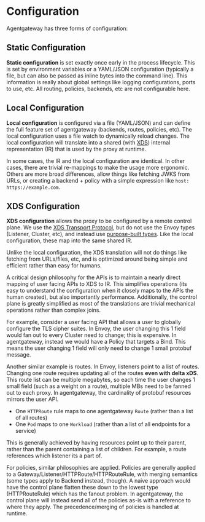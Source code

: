 # Configuration

Agentgateway has three forms of configuration:

## Static Configuration

**Static configuration** is set exactly once early in the process lifecycle.
This is set by environment variables or a YAML/JSON configuration (typically a file, but can also be passed as inline bytes into the command line).
This information is really about global settings like logging configurations, ports to use, etc.
All routing, policies, backends, etc are not configurable here.

## Local Configuration

**Local configuration** is configured via a file (YAML/JSON) and can define the full feature set of agentgateway (backends, routes, policies, etc).
The local configuration uses a file watch to dynamically reload changes.
The local configuration will translate into a shared (with [XDS](#xds-configuration)) internal representation (IR) that is used by the proxy at runtime.

In some cases, the IR and the local configuration are identical. In other cases, there are trivial re-mappings to make the usage more ergonomic.
Others are more broad differences, allow things like fetching JWKS from URLs, or creating a backend + policy with a simple expression like `host: https://example.com`.

## XDS Configuration

**XDS configuration** allows the proxy to be configured by a remote control plane. 
We use the [XDS Transport Protocol](https://www.envoyproxy.io/docs/envoy/latest/api-docs/xds_protocol), but do not use the Envoy types (Listener, Cluster, etc), and instead use [purpose-built types](../crates/agentgateway/proto/resource.proto).
Like the local configuration, these map into the same shared IR.

Unlike the local configuration, the XDS translation will not do things like fetching from URLs/files, etc, and is optimized around being simple and efficient rather than easy for humans.

A critical design philosophy for the APIs is to maintain a nearly direct mapping of user facing APIs to XDS to IR.
This simplifies operations (its easy to understand the configuration when it closely maps to the APIs the human created), but also importantly performance.
Additionally, the control plane is greatly simplified as most of the translations are trivial mechanical operations rather than complex joins.

For example, consider a user facing API that allows a user to globally configure the TLS cipher suites.
In Envoy, the user changing this 1 field would fan out to every Cluster need to change; this is expensive.
In agentgateway, instead we would have a Policy that targets a Bind.
This means the user changing 1 field will only need to change 1 small protobuf message.

Another similar example is routes. In Envoy, listeners point to a list of routes.
Changing one route requires updating all of the routes **even with delta xDS**.
This route list can be multiple megabytes, so each time the user changes 1 small field (such as a weight on a route), multiple MBs need to be fanned out to each proxy.
In agentgateway, the cardinality of protobuf resources mirrors the user API.

* One `HTTPRoute` rule maps to one agentgateway `Route` (rather than a list of all routes)
* One `Pod` maps to one `Workload` (rather than a list of all endpoints for a service)

This is generally achieved by having resources point up to their parent, rather than the parent containing a list of children.
For example, a route references which listener its a part of.

For policies, similar philosophies are applied.
Policies are generally applied to a Gateway/Listener/HTTPRoute/HTTPRouteRule, with merging semantics (some types apply to Backend instead, though).
A naive approach would have the control plane flatten these down to the lowest type (HTTPRouteRule) which has the fanout problem.
In agentgateway, the control plane will instead send all of the policies as-is with a reference to where they apply.
The precedence/merging of policies is handled at runtime. 